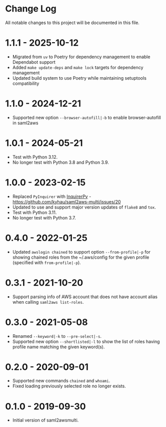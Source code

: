 # Change Log
All notable changes to this project will be documented in this file.

1.1.1 - 2025-10-12
==================
- Migrated from `uv` to Poetry for dependency management to enable Dependabot support
- Added `make update-deps` and `make lock` targets for dependency management
- Updated build system to use Poetry while maintaining setuptools compatibility

1.1.0 - 2024-12-21
==================
- Supported new option `--browser-autofill|-b` to enable browser-autofill in saml2aws

1.0.1 - 2024-05-21
==================
- Test with Python 3.12.
- No longer test with Python 3.8 and Python 3.9.

1.0.0 - 2023-02-15
==================
- Replaced `PyInquirer` with [InquirerPy](https://github.com/kazhala/InquirerPy) - https://github.com/kyhau/saml2aws-multi/issues/20
- Updated to use and support major version updates of `flake8` and `tox`.
- Test with Python 3.11.
- No longer test with Python 3.7.

0.4.0 - 2022-01-25
==================
- Updated `awslogin chained` to support option `--from-profile|-p` for showing chained roles from the ~/.aws/config for the given profile (specified with `from-profile|-p`).

0.3.1 - 2021-10-20
==================
- Support parsing info of AWS account that does not have account alias when calling `saml2aws list-roles`.

0.3.0 - 2021-05-08
==================
- Renamed `--keyword|-k` to `--pre-select|-s`.
- Supported new option `--shortlisted|-l` to show the list of roles having profile name matching the given keyword(s).

0.2.0 - 2020-09-01
==================
- Supported new commands `chained` and `whoami`.
- Fixed loading previously selected role no longer exists.

0.1.0 - 2019-09-30
==================
- Initial version of saml2awsmulti.
